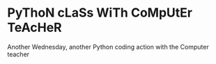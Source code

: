 # PyThoN cLaSs WiTh CoMpUtEr TeAcHeR
Another Wednesday, another Python coding action with the Computer teacher
